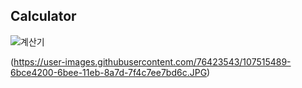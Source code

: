 ## Calculator
![계산기](https://drive.google.com/file/d/1wOhqFIhETBXhZsVXhopaBCFibXPwqVf0/view?usp=sharing)

(https://user-images.githubusercontent.com/76423543/107515489-6bce4200-6bee-11eb-8a7d-7f4c7ee7bd6c.JPG)


